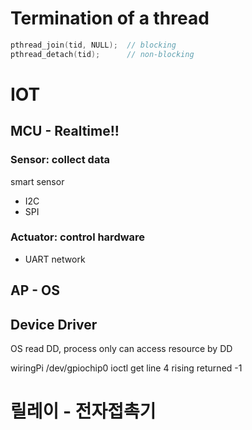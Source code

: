 # Termination of a thread

```c
pthread_join(tid, NULL);  // blocking
pthread_detach(tid);      // non-blocking
```

# IOT

## MCU - Realtime!!

### Sensor: collect data

smart sensor

- I2C
- SPI

### Actuator: control hardware

- UART network

## AP - OS

## Device Driver

OS read DD, process only can access resource by DD

wiringPi /dev/gpiochip0 ioctl get line 4 rising returned -1

# 릴레이 - 전자접촉기
